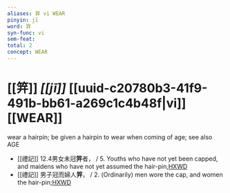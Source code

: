 ```yaml
---
aliases: 笄 vi WEAR
pinyin: jī
word: 笄
syn-func: vi
sem-feat: 
total: 2
concept: WEAR 
---
```

# [[笄]] *[[jī]]*  [[uuid-c20780b3-41f9-491b-bb61-a269c1c4b48f|vi]] [[WEAR]]
wear a hairpin; be given a hairpin to wear when coming of age; see also AGE
 - [[禮記]] 12.4男女未冠**笄**者， / 5. Youths who have not yet been capped, and maidens who have not yet assumed the hair-pin,[HXWD](https://hxwd.org/textview.html?location=KR1d0052_tls_012-4a.2)
 - [[禮記]] 男子冠而婦人**笄**， / 2. (Ordinarily) men wore the cap, and women the hair-pin;[HXWD](https://hxwd.org/textview.html?location=KR1d0052_tls_015-1a.10)
